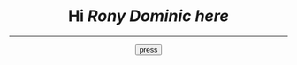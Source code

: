 
<html>

  <body >
  <h1><center>
    Hi <i>Rony Dominic here</i>
    </center>
  </h1>
  <hr>
  <center>
    <button> 
      press
    </button>
  </center>
  
    
  </body>
</html>
